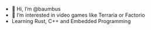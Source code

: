 - 👋 Hi, I’m @baumbus
- 👀 I’m interested in video games like Terraria or Factorio
- Learning Rust, C++ and Embedded Programming

<!---
ManOfGaming127/ManOfGaming127 is a ✨ special ✨ repository because its `README.md` (this file) appears on your GitHub profile.
You can click the Preview link to take a look at your changes.
--->

